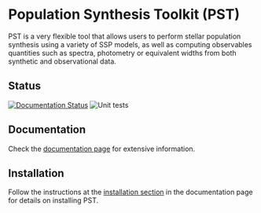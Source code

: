 # Population Synthesis Toolkit (PST)

PST is a very flexible tool that allows users to perform stellar population synthesis using a variety of SSP models, as well as computing observables quantities such as spectra, photometry or equivalent widths from both synthetic and observational data.

## Status
[![Documentation Status](https://readthedocs.org/projects/population-synthesis-toolkit/badge/?version=latest)](https://population-synthesis-toolkit.readthedocs.io/en/latest/?badge=latest)
![Unit tests](https://github.com/paranoya/population-synthesis-toolkit/actions/workflows/testing.yml/badge.svg)

## Documentation

Check the [documentation page](https://population-synthesis-toolkit.readthedocs.io/en/latest/) for extensive information.

## Installation

Follow the instructions at the [installation section](https://population-synthesis-toolkit.readthedocs.io/en/latest/installation.html) in the documentation page for details on installing PST.
